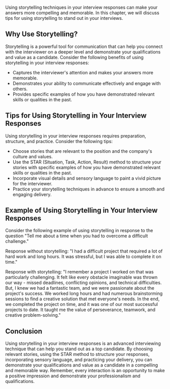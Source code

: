
Using storytelling techniques in your interview responses can make your answers more compelling and memorable. In this chapter, we will discuss tips for using storytelling to stand out in your interviews.

Why Use Storytelling?
---------------------

Storytelling is a powerful tool for communication that can help you connect with the interviewer on a deeper level and demonstrate your qualifications and value as a candidate. Consider the following benefits of using storytelling in your interview responses:

* Captures the interviewer's attention and makes your answers more memorable.
* Demonstrates your ability to communicate effectively and engage with others.
* Provides specific examples of how you have demonstrated relevant skills or qualities in the past.

Tips for Using Storytelling in Your Interview Responses
-------------------------------------------------------

Using storytelling in your interview responses requires preparation, structure, and practice. Consider the following tips:

* Choose stories that are relevant to the position and the company's culture and values.
* Use the STAR (Situation, Task, Action, Result) method to structure your stories with specific examples of how you have demonstrated relevant skills or qualities in the past.
* Incorporate visual details and sensory language to paint a vivid picture for the interviewer.
* Practice your storytelling techniques in advance to ensure a smooth and engaging delivery.

Example of Using Storytelling in Your Interview Responses
---------------------------------------------------------

Consider the following example of using storytelling in response to the question "Tell me about a time when you had to overcome a difficult challenge."

Response without storytelling: "I had a difficult project that required a lot of hard work and long hours. It was stressful, but I was able to complete it on time."

Response with storytelling: "I remember a project I worked on that was particularly challenging. It felt like every obstacle imaginable was thrown our way - missed deadlines, conflicting opinions, and technical difficulties. But, I knew we had a fantastic team, and we were passionate about the project's success. We worked long hours and had numerous brainstorming sessions to find a creative solution that met everyone's needs. In the end, we completed the project on time, and it was one of our most successful projects to date. It taught me the value of perseverance, teamwork, and creative problem-solving."

Conclusion
----------

Using storytelling in your interview responses is an advanced interviewing technique that can help you stand out as a top candidate. By choosing relevant stories, using the STAR method to structure your responses, incorporating sensory language, and practicing your delivery, you can demonstrate your qualifications and value as a candidate in a compelling and memorable way. Remember, every interaction is an opportunity to make a positive impression and demonstrate your professionalism and qualifications.
